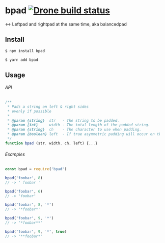 # bpad [![Drone build status](https://drone.stobbs.xyz/api/badges/Jamesford/bpad/status.svg)](https://drone.stobbs.xyz/Jamesford/bpad)

↔️ Leftpad and rightpad at the same time, aka balancedpad

## Install

```bash
$ npm install bpad
```

```bash
$ yarn add bpad
```

## Usage

###### API

```js
/**
 * Pads a string on left & right sides
 * evenly if possible
 *
 * @param {string}  str   - The string to be padded.
 * @param {int}     width - The total length of the padded string.
 * @param {string}  ch    - The character to use when padding.
 * @param {boolean} left  - If true asymmetric padding will occur on the left.
 */
function bpad (str, width, ch, left) {...}
```

###### Examples

```js
const bpad = require('bpad')

bpad('foobar', 8)
// -> ' foobar '

bpad('foobar', 6)
// -> 'foobar'

bpad('foobar', 8, '*')
// -> '*foobar*'

bpad('foobar', 9, '*')
// -> '*foobar**'

bpad('foobar', 9, '*', true)
// -> '**foobar*'
```
